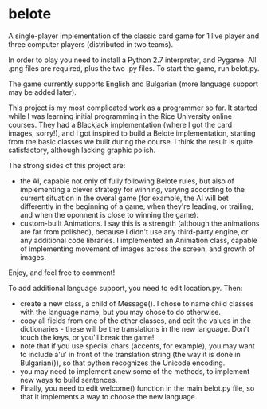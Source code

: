 # belote
A single-player implementation of the classic card game for 1 live player and three computer players (distributed in two teams). 

In order to play you need to install a Python 2.7 interpreter, and Pygame. All .png files are required, plus the two .py files. To start the game, run belot.py. 

The game currently supports English and Bulgarian (more language support may be added later). 

This project is my most complicated work as a programmer so far. It started while I was learning initial programming in the Rice University online courses. They had a Blackjack implementation (where I got the card images, sorry!), and I got inspired to build a Belote implementation, starting from the basic classes we built during the course. I think the result is quite satisfactory, although lacking graphic polish. 

The strong sides of this project are:
- the AI, capable not only of fully following Belote rules, but also of implementing a clever strategy for winning, varying according to the current situation in the overal game (for example, the AI will bet differently in the beginning of a game, when they're leading, or trailing, and when the oponnent is close to winning the game). 
- custom-built Animations. I say this is a strength (although the animations are far from polished), because I didn't use any third-party engine, or any additional code libraries. I implemented an Animation class, capable of implementing movement of images across the screen, and growth of images. 

Enjoy, and feel free to comment! 

To add additional language support, you need to edit location.py. Then:
- create a new class, a child of Message(). I chose to name child classes with the language name, but you may chose to do otherwise. 
- copy all fields from one of the other classes, and edit the values in the dictionaries - these will be the translations in the new language. Don't touch the keys, or you'll break the game!
- note that if you use special chars (accents, for example), you may want to include a'u' in front of the translation string (the way it is done in Bulgarian()), so that python recognizes the Unicode encoding.
- you may need to implement anew some of the methods, to implement new ways to build sentences. 
- Finally, you need to edit welcome() function in the main belot.py file, so that it implements a way to choose the new language. 
